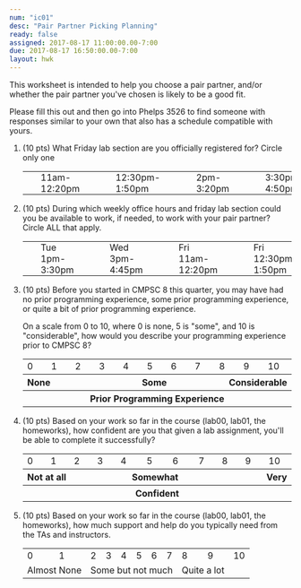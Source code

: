 ```yaml
---
num: "ic01"
desc: "Pair Partner Picking Planning"
ready: false
assigned: 2017-08-17 11:00:00.00-7:00
due: 2017-08-17 16:50:00.00-7:00
layout: hwk
---
```


This worksheet is intended to help you choose a pair partner, and/or whether the pair partner you've chosen is likely to be a good fit.

Please fill this out and then go into Phelps 3526 to find someone with responses similar to your own that also has a schedule compatible with yours.

<ol>

<li>(10 pts) What Friday lab section are you officially registered for? Circle only one

<style>
table.circle-one { border: none; width: 100%;}

table.circle-one * td { border: none; padding: 0px 2em 0px 2em;}

</style>

<table class="circle-one">
<tr>
<td>11am-12:20pm</td>
<td>12:30pm-1:50pm</td>
<td>2pm-3:20pm</td>
<td>3:30pm-4:50pm</td>
</tr>
</table>
</li>

<li>(10 pts) During which weekly office hours and friday lab section could you be available to work, if needed, to work with your pair partner?  Circle ALL that apply.</li>

<table class="circle-one">
<tr>
<td>Tue 1pm-3:30pm</td>
<td>Wed 3pm-4:45pm</td>
<td>Fri 11am-12:20pm</td>
<td>Fri 12:30pm-1:50pm</td>
<td>Fri 2pm-3:20pm</td>
<td>Fri 3:30pm-4:50pm</td>
</tr>
</table>

<li>(10 pts) Before you started in CMPSC 8 this quarter, you may have had no prior programming experience, some prior programming experience,
or quite a bit of prior programming experience.

On a scale from 0 to 10, where 0 is none, 5 is "some", and 10 is
"considerable", how would you describe your programming experience prior to CMPSC 8?

<style>
table.likert * td { width: 4em;}
</style>

<table class="likert">
<tr>
<td>0</td>
<td>1</td>
<td>2</td>
<td>3</td>
<td>4</td>
<td>5</td>
<td>6</td>
<td>7</td>
<td>8</td>
<td>9</td>
<td>10</td>
</tr>
<tr>
<th colspan="4" style="text-align:left; ">None</th>
<th colspan="3" style="text-align:center; ">Some</th>
<th colspan="4" style="text-align:right;">Considerable</th>
</tr>

<tr>
<th colspan="11" style="text-align:center; h">Prior Programming Experience</th>
</tr>

</table>

</li>

<li>(10 pts) Based on your work so far in the course (lab00, lab01, the homeworks), how confident are you that given a 
lab assignment, you'll be able to complete it successfully?


<table class="likert">
<tr>
<td>0</td>
<td>1</td>
<td>2</td>
<td>3</td>
<td>4</td>
<td>5</td>
<td>6</td>
<td>7</td>
<td>8</td>
<td>9</td>
<td>10</td>
</tr>
<tr>
<th colspan="4" style="text-align:left;">Not at all </th>
<th colspan="3" style="text-align:center;">Somewhat </th>
<th colspan="4" style="text-align:right;">Very </th>
</tr>

<tr>
<th colspan="11" style="text-align:center;">Confident</th>
</tr>

</table>


</li>


<li>(10 pts) Based on your work so far in the course (lab00, lab01, the homeworks), how much support and help do you typically need
from the TAs and instructors.


<table>
<tr>
<td>0</td>
<td>1</td>
<td>2</td>
<td>3</td>
<td>4</td>
<td>5</td>
<td>6</td>
<td>7</td>
<td>8</td>
<td>9</td>
<td>10</td>
</tr>
<tr>
<td colspan="2" style="text-align:left;">Almost None</td>
<td colspan="6" style="text-align:center;">Some but not much</td>
<td colspan="2 style="text-align:right;">Quite a lot</td>
</tr>
</table>


</li>



</ol>
